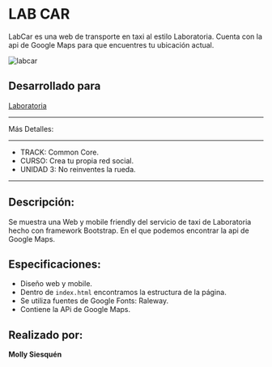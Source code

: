 # LAB CAR
LabCar es una web de transporte en taxi al estilo Laboratoria. Cuenta con la api de Google Maps para que encuentres tu ubicación actual.

![labcar](https://user-images.githubusercontent.com/32301249/36389454-1cedece2-156d-11e8-9b81-f9b5dfcf38ff.png)

## Desarrollado para
[Laboratoria](http://laboratoria.la)

*******
Más Detalles:
***********
* TRACK: Common Core.
* CURSO: Crea tu propia red social.
* UNIDAD 3: No reinventes la rueda.
*****

## Descripción:

Se muestra una Web y mobile friendly del servicio de taxi de Laboratoria hecho con framework Bootstrap. En el que podemos encontrar la api de Google Maps.

## Especificaciones:

  * Diseño web y mobile.
  * Dentro de `index.html` encontramos la estructura de la página.
  * Se utiliza fuentes de Google Fonts: Raleway.
  * Contiene la APi de Google Maps.

## Realizado por:

**Molly Siesquén**
